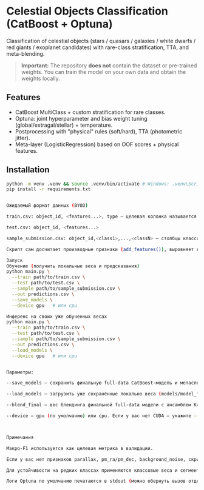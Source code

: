 # Celestial Objects Classification (CatBoost + Optuna)

Classification of celestial objects (stars / quasars / galaxies / white dwarfs / red giants / exoplanet candidates) with rare-class stratification, TTA, and meta-blending.

> **Important:** The repository **does not** contain the dataset or pre-trained weights.
> You can train the model on your own data and obtain the weights locally.

## Features
- CatBoost MultiClass + custom stratification for rare classes.
- Optuna: joint hyperparameter and bias weight tuning (global/extragal/stellar) + temperature.
- Postprocessing with "physical" rules (soft/hard), TTA (photometric jitter).
- Meta-layer (LogisticRegression) based on OOF scores + physical features.

## Installation
```bash
python -m venv .venv && source .venv/bin/activate # Windows: .venv\Scripts\activate
pip install -r requirements.txt


Ожидаемый формат данных (BYOD)

train.csv: object_id, <features...>, type — целевая колонка называется type (если называется иначе — скрипт попробует найти её автоматически).

test.csv: object_id, <features...>

sample_submission.csv: object_id,<class1>,...,<classN> — столбцы классов должны совпадать с вашими метками.

Скрипт сам досчитает производные признаки (add_features()), выровняет колонки train/test и обработает базовые физические эвристики (parallax, proper motion и т.п., если доступны).

Запуск
Обучение (получить локальные веса и предсказания)
python main.py \
  --train path/to/train.csv \
  --test path/to/test.csv \
  --sample path/to/sample_submission.csv \
  --out predictions.csv \
  --save_models \
  --device gpu   # или cpu

Инференс на своих уже обученных весах
python main.py \
  --train path/to/train.csv \
  --test path/to/test.csv \
  --sample path/to/sample_submission.csv \
  --out predictions.csv \
  --load_models \
  --device gpu   # или cpu


Параметры:

--save_models — сохранить финальную full-data CatBoost-модель и метаслой (в локальную папку models/, которую вы не коммитите).

--load_models — загрузить уже сохранённые локально веса (models/model_full.cbm, models/meta_lr.joblib) и использовать их.

--blend_final — вес блендинга финальной full-data модели с ансамблем K×seeds (по умолчанию 0.5).

--device — gpu (по умолчанию) или cpu. Если у вас нет CUDA — укажите --device cpu.



Примечания

Макро-F1 используется как целевая метрика в валидации.

Если у вас нет признаков parallax, pm_ra/pm_dec, background_noise, скрипт корректно продолжит работу, просто часть физ. правил будет отключена.

Для устойчивости на редких классах применяются классовые веса и сегментные bias-веса (global / extragal / stellar), которые подбираются Optuna.

Логи Optuna по умолчанию печатаются в stdout (можно обернуть вызов отдельным логгером/редиректором вывода).
